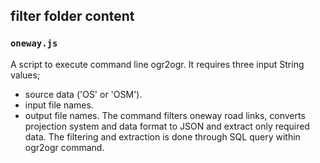 ## filter folder content

### `oneway.js`
A script to execute command line ogr2ogr. It requires three input String values;
* source data ('OS' or 'OSM').
* input file names.
* output file names.
The command filters oneway road links, converts projection system and data format to JSON and extract only required data. The filtering and extraction is done through SQL query within ogr2ogr command.

